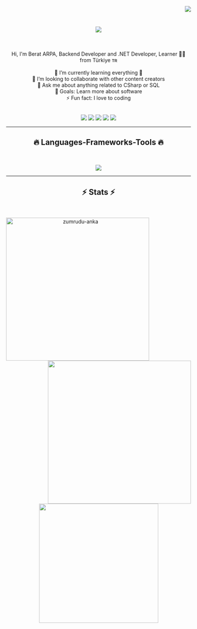 <img align="right" src="https://komarev.com/ghpvc/?username=BeratARPA&color=000000&style=for-the-badge&label=PROFILE+VIEWS">

<br>

<h1 align="center">
  <a href="https://git.io/typing-svg">
    <img src="https://readme-typing-svg.herokuapp.com/?lines=Hi+There!+👋;+Myself+Berat+ARPA!;&center=true&size=30">
  </a>
</h1>

<br>

<p align="center">
Hi, I'm Berat ARPA, Backend Developer and .NET Developer, Learner 👨‍💻 from Türkiye ᴛʀ
<br>
<br>
🌱 I’m currently learning everything 🤣
<br>
👯 I’m looking to collaborate with other content creators
<br>
💬 Ask me about anything related to CSharp or SQL
<br>
🥅 Goals: Learn more about software
<br>
⚡ Fun fact: I love to coding
<br>
 <br>
</p>
<div align="center"> 
  <a href = "https://twitter.com/IBeratARPA"><img src="https://img.shields.io/badge/Twitter-%231DA1F2.svg?style=for-the-badge&logo=Twitter&logoColor=white" target="_blank"></a>
  <a href="https://www.linkedin.com/in/berat-arpa" target="_blank"><img src="https://img.shields.io/badge/-LinkedIn-%230077B5?style=for-the-badge&logo=linkedin&logoColor=white" target="_blank"></a> 
  <a href="https://www.facebook.com/beratarpa18/" target="_blank"><img src="https://img.shields.io/badge/Facebook-%231877F2.svg?style=for-the-badge&logo=Facebook&logoColor=white" target="_blank"></a> 
  <a href="https://instagram.com/beratarpa" target="_blank"><img src="https://img.shields.io/badge/Instagram-%23E4405F.svg?style=for-the-badge&logo=Instagram&logoColor=white" target="_blank"></a> 
  <a href = "mailto:beratturkey1@gmail.com"><img src="https://img.shields.io/badge/-Gmail-%23333?style=for-the-badge&logo=gmail&logoColor=white" target="_blank"></a>
</div>

<hr>
<h2 align="center">🔥 Languages-Frameworks-Tools 🔥</h2>
<br>
<p align="center">
  <a href="https://skillicons.dev">
    <img src="https://skillicons.dev/icons?i=html,css,cs,js,dotnet,mysql,mongodb,rabbitmq,firebase,wordpress,vscode,visualstudio,postman,ps,sketchup,git,github" /><br>
  </a>
</p>

<hr>

<h2 align="center">⚡ Stats ⚡</h2>
<br>
<p align=center>
  <div align=center>
    <a href="https://github.com/denvercoder1/github-readme-streak-stats" title="Go to Source">
      <img align="left" width=390 src="https://github-readme-streak-stats.herokuapp.com/?user=BeratARPA&theme=react&border=61dafb&hide_border=true" alt="zumrudu-anka" />
    </a>
    <a href="https://github.com/anuraghazra/github-readme-stats" title="Go to Source">
      <img align="right" width=390 src="https://github-readme-stats.vercel.app/api?username=BeratARPA&show_icons=true&theme=react&border_color=61dafb&hide_border=true" />
    </a>
  </div>
  <br><br><br><br><br><br><br><br><br>
  <div align=center>
    <a href="https://github.com/anuraghazra/github-readme-stats">
      <img width=325 align="center" src="https://github-readme-stats.vercel.app/api/top-langs/?username=BeratARPA&title_color=61dafb&text_color=ffffff&icon_color=61dafb&bg_color=20232a&langs_count=8&layout=compact&border_color=61dafb&hide_border=true&hide=scss,css" />
    </a>
  </div>
</p>
